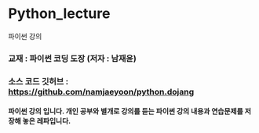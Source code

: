 # Python_lecture
파이썬 강의 

### 교재 : 파이썬 코딩 도장 (저자 : 남재윤)
### 소스 코드 깃허브 : https://github.com/namjaeyoon/python.dojang
#### 파이썬 강의 입니다. 개인 공부와 별개로 강의를 듣는 파이썬 강의 내용과 연습문제를 저장해 놓은 레파입니다. 
